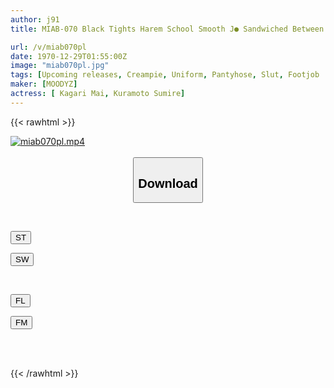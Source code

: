 ```yaml
---
author: j91
title: MIAB-070 Black Tights Harem School Smooth J● Sandwiched Between Beautiful Legs! Stepped On! Shigo Kare! I Want To Ejaculate Again And Again! Mai Hanagari/Sumire Kuramoto

url: /v/miab070pl
date: 1970-12-29T01:55:00Z
image: "miab070pl.jpg"
tags: [Upcoming releases, Creampie, Uniform, Pantyhose, Slut, Footjob	]
maker: [MOODYZ]
actress: [ Kagari Mai, Kuramoto Sumire]
---
```



{{< rawhtml >}}

<div class="video" data-videoid="pending_link.html">
    <a href="javascript:;">
        <img src="/v/miab070pl/miab070pl.jpg" width="WIDTH" height="HEIGHT" alt="miab070pl.mp4" loading="lazy">
    </a>
</div>

<script type="text/javascript" src="https://j91.asia/asset/on-demand-pend.js"></script>

<br>
  <link rel="stylesheet" href="https://j91.asia/asset/bs5.css">
  
  <center>
  <button class="btn btn-primary" type="button" data-bs-toggle="collapse" data-bs-target=".multi-collapse" aria-expanded="false" aria-controls="multiCollapseExample1 multiCollapseExample2"><h2>Download</h2></button></center>
</p>
<div class="row">
  <div class="col">
    <div class="collapse multi-collapse" id="multiCollapseExample1">
      <div class="card card-body">
	      	      <br>
<div class="buttons">  
<p><a href="https://j91.asia/pending_link.html" target="_blank"><button class="btn-hover color-3"><i class="fa fa-download"></i> ST</button></a></p>
<p><a href="https://j91.asia/pending_link.html" target="_blank"><button class="btn-hover color-2"><i class="fa fa-download"></i> SW</button></a></p></div>
    </div>
  </div>
</div>
  <div class="col">
    <div class="collapse multi-collapse" id="multiCollapseExample2">
      <div class="card card-body">
	      <br>
<div class="buttons">
<p><a href="https://j91.asia/pending_link.html" target="_blank"><button class="btn-hover color-9"><i class="fa fa-download"></i> FL</button></a></p>
<p><a href="https://j91.asia/pending_link.html" target="_blank"><button class="btn-hover color-8"><i class="fa fa-download"></i> FM</button></a></p></div>
<br><br>
      </div>
    </div>
  </div>
</div>

{{< /rawhtml >}}